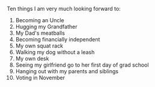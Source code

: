 Ten things I am very much looking forward to:

1. Becoming an Uncle
1. Hugging my Grandfather
1. My Dad's meatballs
1. Becoming financially independent
1. My own squat rack
1. Walking my dog without a leash
1. My own desk
1. Seeing my girlfriend go to her first day of grad school
1. Hanging out with my parents and siblings
1. Voting in November
